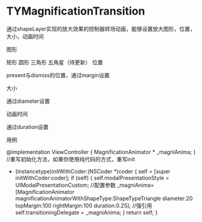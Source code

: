 # TYMagnificationTransition

通过shapeLayer实现的放大效果的控制器转场动画，能够设置放大图形，位置，大小，动画时间

图形

矩形
圆形
三角形
五角星（待更新）
位置

present与dismiss的位置，通过margin设置

大小

通过diameter设置

动画时间

通过duration设置

用例

@implementation ViewController
{
    MagnificationAnimator * _magniAnima;
}
//重写初始化方法，如果你使用纯代码的方式，重写init
- (instancetype)initWithCoder:(NSCoder *)coder
{
    self = [super initWithCoder:coder];
    if (self)
    {
        self.modalPresentationStyle = UIModalPresentationCustom;
        //配置参数
        _magniAnima= [MagnificationAnimator
                  magnificationAnimatorWithShapeType:ShapeTypeTriangle diameter:20 topMargin:100 rightMargin:100 duration:0.25];
        //强引用
        self.transitioningDelegate = _magniAnima;
    }
    return self;
}
